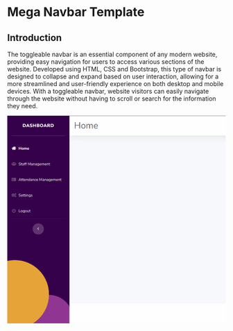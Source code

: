 # Mega Navbar Template

## Introduction

The toggleable navbar is an essential component of any modern website, providing easy navigation for users to access various sections of the website. Developed using HTML, CSS and Bootstrap, this type of navbar is designed to collapse and expand based on user interaction, allowing for a more streamlined and user-friendly experience on both desktop and mobile devices. With a toggleable navbar, website visitors can easily navigate through the website without having to scroll or search for the information they need.

![Banner Image](github-readme-contents/image-1.gif)
